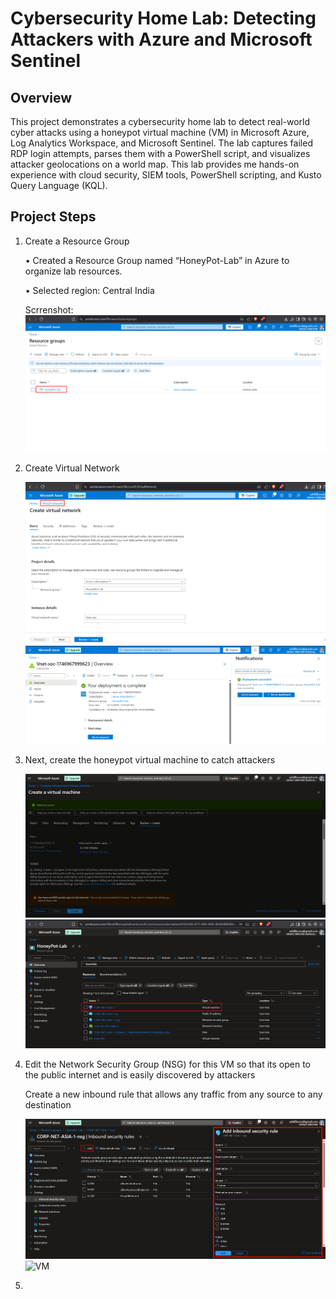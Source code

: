 # Cybersecurity Home Lab: Detecting Attackers with Azure and Microsoft Sentinel

## Overview
This project demonstrates a cybersecurity home lab to detect real-world cyber attacks using a honeypot virtual machine (VM) in Microsoft Azure, Log Analytics Workspace, and Microsoft Sentinel. The lab captures failed RDP login attempts, parses them with a PowerShell script, and visualizes attacker geolocations on a world map.
This lab provides me hands-on experience with cloud security, SIEM tools, PowerShell scripting, and Kusto Query Language (KQL).

## Project Steps
1. Create a Resource Group

   • Created a Resource Group named “HoneyPot-Lab” in Azure to organize lab resources. 
   
   • Selected region: Central India

   Scrrenshot: ![RG](Screenshots/RG_creation.png)


2. Create Virtual Network

    ![Vnet](Screenshots/Virtual_net_creation.png)
    ![Vnet](Screenshots/Virtual_net_creation(2).png)

3. Next, create the honeypot virtual machine to catch attackers

    ![VM](Screenshots/VM_creation.png)
    ![VM](Screenshots/VM_created.png)

4. Edit the Network Security Group (NSG) for this VM so that its open to the public internet and is easily discovered by attackers
   
   Create a new inbound rule that allows any traffic from any source to any destination
   
   ![NSG](Screenshots/NSG_inboundRule.png)
   ![VM](Screenshots/VM_c.png)

6. 
